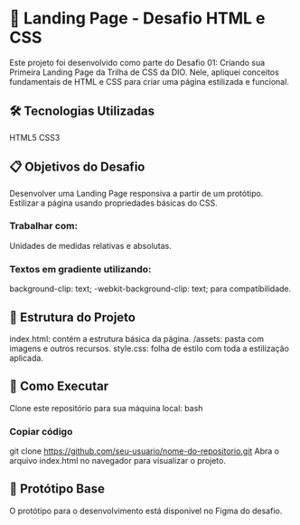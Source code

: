 # 🌟 Landing Page - Desafio HTML e CSS

Este projeto foi desenvolvido como parte do Desafio 01: Criando sua Primeira Landing Page da Trilha de CSS da DIO. Nele, apliquei conceitos fundamentais de HTML e CSS para criar uma página estilizada e funcional.


## 🛠️ Tecnologias Utilizadas
HTML5
CSS3

## 📋 Objetivos do Desafio
Desenvolver uma Landing Page responsiva a partir de um protótipo.
Estilizar a página usando propriedades básicas do CSS.

### Trabalhar com:
Unidades de medidas relativas e absolutas.
### Textos em gradiente utilizando:
background-clip: text;
-webkit-background-clip: text; para compatibilidade.

## 📂 Estrutura do Projeto
index.html: contém a estrutura básica da página.
/assets: pasta com imagens e outros recursos.
style.css: folha de estilo com toda a estilização aplicada.

## 🚀 Como Executar
Clone este repositório para sua máquina local:
bash

### Copiar código
git clone https://github.com/seu-usuario/nome-do-repositorio.git
Abra o arquivo index.html no navegador para visualizar o projeto.

## 🎨 Protótipo Base
O protótipo para o desenvolvimento está disponível no Figma do desafio.
